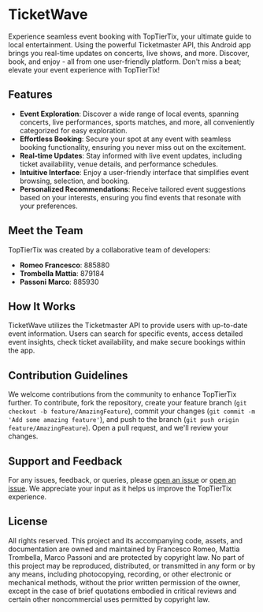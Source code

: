 # TicketWave

Experience seamless event booking with TopTierTix, your ultimate guide to local entertainment. Using the powerful Ticketmaster API, this Android app brings you real-time updates on concerts, live shows, and more. Discover, book, and enjoy - all from one user-friendly platform. Don't miss a beat; elevate your event experience with TopTierTix!

## Features

- **Event Exploration**: Discover a wide range of local events, spanning concerts, live performances, sports matches, and more, all conveniently categorized for easy exploration.
- **Effortless Booking**: Secure your spot at any event with seamless booking functionality, ensuring you never miss out on the excitement.
- **Real-time Updates**: Stay informed with live event updates, including ticket availability, venue details, and performance schedules.
- **Intuitive Interface**: Enjoy a user-friendly interface that simplifies event browsing, selection, and booking.
- **Personalized Recommendations**: Receive tailored event suggestions based on your interests, ensuring you find events that resonate with your preferences.

## Meet the Team

TopTierTix was created by a collaborative team of developers:
- **Romeo Francesco**: 885880
- **Trombella Mattia**: 879184
- **Passoni Marco**: 885930

## How It Works

TicketWave utilizes the Ticketmaster API to provide users with up-to-date event information. Users can search for specific events, access detailed event insights, check ticket availability, and make secure bookings within the app.

## Contribution Guidelines

We welcome contributions from the community to enhance TopTierTix further. To contribute, fork the repository, create your feature branch (`git checkout -b feature/AmazingFeature`), commit your changes (`git commit -m 'Add some amazing feature'`), and push to the branch (`git push origin feature/AmazingFeature`). Open a pull request, and we'll review your changes.

## Support and Feedback

For any issues, feedback, or queries, please [open an issue](mailto:romeo.francesco.2002@gmail.com) or [open an issue](mailto:mattiatrombella02@gmail.com). We appreciate your input as it helps us improve the TopTierTix experience.

## License

All rights reserved. This project and its accompanying code, assets, and documentation are owned and maintained by Francesco Romeo, Mattia Trombella, Marco Passoni and are protected by copyright law. No part of this project may be reproduced, distributed, or transmitted in any form or by any means, including photocopying, recording, or other electronic or mechanical methods, without the prior written permission of the owner, except in the case of brief quotations embodied in critical reviews and certain other noncommercial uses permitted by copyright law.


